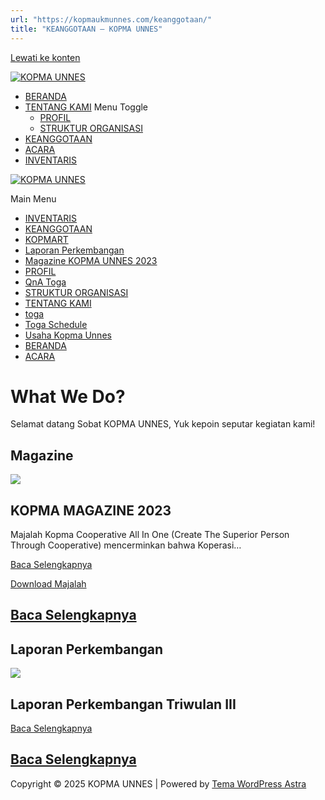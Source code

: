 ```yaml
---
url: "https://kopmaukmunnes.com/keanggotaan/"
title: "KEANGGOTAAN – KOPMA UNNES"
---
```


[Lewati ke konten](https://kopmaukmunnes.com/keanggotaan/#content "Lewati ke konten")

[![KOPMA UNNES](https://kopmaukmunnes.com/wp-content/uploads/2021/07/cropped-kopma-unnes.png)](https://kopmaukmunnes.com/)

- [BERANDA](https://kopmaukmunnes.com/)
- [TENTANG KAMI](https://kopmaukmunnes.com/tentang-kami/) Menu Toggle
  - [PROFIL](https://kopmaukmunnes.com/profil/)
  - [STRUKTUR ORGANISASI](https://kopmaukmunnes.com/struktur-organisasi/)
- [KEANGGOTAAN](https://kopmaukmunnes.com/keanggotaan/)
- [ACARA](https://kopmaukmunnes.com/blog/)
- [INVENTARIS](https://kopmaukmunnes.com/inventaris/)

[![KOPMA UNNES](https://kopmaukmunnes.com/wp-content/uploads/2021/07/cropped-kopma-unnes.png)](https://kopmaukmunnes.com/)

Main Menu

- [INVENTARIS](https://kopmaukmunnes.com/inventaris/)
- [KEANGGOTAAN](https://kopmaukmunnes.com/keanggotaan/)
- [KOPMART](https://kopmaukmunnes.com/elementor-1642/)
- [Laporan Perkembangan](https://kopmaukmunnes.com/laporan-perkembangan/)
- [Magazine KOPMA UNNES 2023](https://kopmaukmunnes.com/magazine-kopma-unnes-2023/)
- [PROFIL](https://kopmaukmunnes.com/profil/)
- [QnA Toga](https://kopmaukmunnes.com/jadwal-toga/)
- [STRUKTUR ORGANISASI](https://kopmaukmunnes.com/struktur-organisasi/)
- [TENTANG KAMI](https://kopmaukmunnes.com/tentang-kami/)
- [toga](https://kopmaukmunnes.com/elementor-1661/)
- [Toga Schedule](https://kopmaukmunnes.com/toga-schedule/)
- [Usaha Kopma Unnes](https://kopmaukmunnes.com/usaha-kopma-unnes/)
- [BERANDA](https://kopmaukmunnes.com/)
- [ACARA](https://kopmaukmunnes.com/blog/)

# What   We Do?

Selamat datang Sobat KOPMA UNNES, Yuk kepoin seputar kegiatan kami!

## Magazine

![](https://kopmaukmunnes.com/wp-content/uploads/2024/01/Salinan-dari-Magazine-Kopma-UNNES-724x1024.png)

## KOPMA MAGAZINE 2023

Majalah Kopma Cooperative All In One (Create The Superior Person Through Cooperative) mencerminkan bahwa Koperasi…

[Baca Selengkapnya](https://kopmaukmunnes.com/index.php/magazine-kopma-unnes-2023/)

[Download Majalah](https://drive.google.com/file/d/1pKADgIsOyGeL0sZnzikXExiOMvCwlSdD/view?usp=sharing)

## [Baca Selengkapnya](https://kopmaukmunnes.com/index.php/magazine-kopma-unnes-2023/)

## Laporan Perkembangan

![](https://kopmaukmunnes.com/wp-content/uploads/2024/01/Laporan-Kemajuan-SDG-Pemerintahan-Huruf-Super-Besar-Oranye-Hijau-Gelap-724x1024.png)

## Laporan Perkembangan Triwulan III

[Baca Selengkapnya](https://kopmaukmunnes.com/index.php/laporan-perkembangan/)

## [Baca Selengkapnya](https://kopmaukmunnes.com/index.php/laporan-perkembangan/)

Copyright © 2025 KOPMA UNNES \| Powered by [Tema WordPress Astra](https://wpastra.com/)